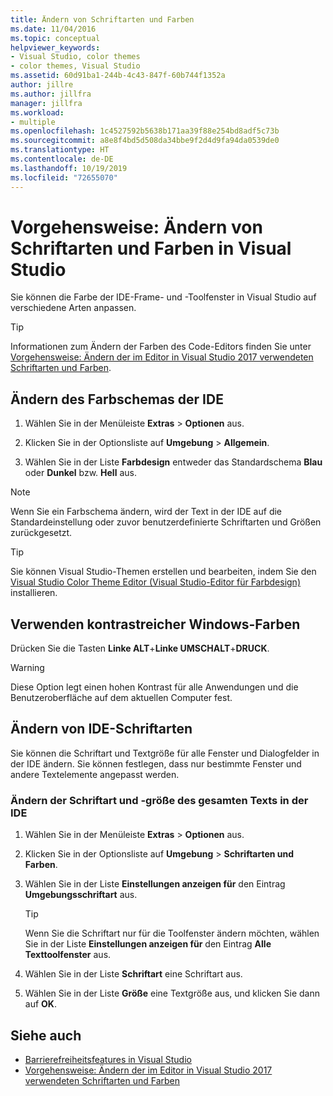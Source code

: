 ```yaml
---
title: Ändern von Schriftarten und Farben
ms.date: 11/04/2016
ms.topic: conceptual
helpviewer_keywords:
- Visual Studio, color themes
- color themes, Visual Studio
ms.assetid: 60d91ba1-244b-4c43-847f-60b744f1352a
author: jillre
ms.author: jillfra
manager: jillfra
ms.workload:
- multiple
ms.openlocfilehash: 1c4527592b5638b171aa39f88e254bd8adf5c73b
ms.sourcegitcommit: a8e8f4bd5d508da34bbe9f2d4d9fa94da0539de0
ms.translationtype: HT
ms.contentlocale: de-DE
ms.lasthandoff: 10/19/2019
ms.locfileid: "72655070"
---
```

# <a name="how-to-change-fonts-and-colors-in-visual-studio"></a>Vorgehensweise: Ändern von Schriftarten und Farben in Visual Studio

Sie können die Farbe der IDE-Frame- und -Toolfenster in Visual Studio auf verschiedene Arten anpassen.

> [!TIP]
> Informationen zum Ändern der Farben des Code-Editors finden Sie unter [Vorgehensweise: Ändern der im Editor in Visual Studio 2017 verwendeten Schriftarten und Farben](../ide/reference/how-to-change-fonts-and-colors-in-the-editor.md).

## <a name="change-the-color-theme-of-the-ide"></a>Ändern des Farbschemas der IDE

1. Wählen Sie in der Menüleiste **Extras** > **Optionen** aus.

1. Klicken Sie in der Optionsliste auf **Umgebung** > **Allgemein**.

1. Wählen Sie in der Liste **Farbdesign** entweder das Standardschema **Blau** oder **Dunkel** bzw. **Hell** aus.

> [!NOTE]
> Wenn Sie ein Farbschema ändern, wird der Text in der IDE auf die Standardeinstellung oder zuvor benutzerdefinierte Schriftarten und Größen zurückgesetzt.

> [!TIP]
> Sie können Visual Studio-Themen erstellen und bearbeiten, indem Sie den [Visual Studio Color Theme Editor (Visual Studio-Editor für Farbdesign)](https://marketplace.visualstudio.com/items?itemName=VisualStudioPlatformTeam.VisualStudio2017ColorThemeEditor) installieren.

## <a name="use-windows-high-contrast-colors"></a>Verwenden kontrastreicher Windows-Farben

Drücken Sie die Tasten **Linke ALT**+**Linke UMSCHALT**+**DRUCK**.

> [!WARNING]
> Diese Option legt einen hohen Kontrast für alle Anwendungen und die Benutzeroberfläche auf dem aktuellen Computer fest.

## <a name="change-ide-fonts"></a>Ändern von IDE-Schriftarten

Sie können die Schriftart und Textgröße für alle Fenster und Dialogfelder in der IDE ändern. Sie können festlegen, dass nur bestimmte Fenster und andere Textelemente angepasst werden.

### <a name="to-change-the-font-and-size-of-all-text-in-the-ide"></a>Ändern der Schriftart und -größe des gesamten Texts in der IDE

1. Wählen Sie in der Menüleiste **Extras** > **Optionen** aus.

1. Klicken Sie in der Optionsliste auf **Umgebung** > **Schriftarten und Farben**.

1. Wählen Sie in der Liste **Einstellungen anzeigen für** den Eintrag **Umgebungsschriftart** aus.

    > [!TIP]
    > Wenn Sie die Schriftart nur für die Toolfenster ändern möchten, wählen Sie in der Liste **Einstellungen anzeigen für** den Eintrag **Alle Texttoolfenster** aus.

1. Wählen Sie in der Liste **Schriftart** eine Schriftart aus.

1. Wählen Sie in der Liste **Größe** eine Textgröße aus, und klicken Sie dann auf **OK**.

## <a name="see-also"></a>Siehe auch

- [Barrierefreiheitsfeatures in Visual Studio](../ide/reference/accessibility-features-of-visual-studio.md)
- [Vorgehensweise: Ändern der im Editor in Visual Studio 2017 verwendeten Schriftarten und Farben](../ide/reference/how-to-change-fonts-and-colors-in-the-editor.md)